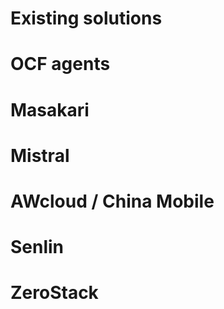 <!-- .slide: data-state="section-break" id="solutions" -->
# Existing solutions


<!-- .slide: data-state="normal" id="ocf" -->
# OCF agents


<!-- .slide: data-state="normal" id="masakari" -->
# Masakari


<!-- .slide: data-state="normal" id="mistral" -->
# Mistral


<!-- .slide: data-state="normal" id="awcloud-china-mobile" -->
# AWcloud / China Mobile


<!-- .slide: data-state="normal" id="senlin" -->
# Senlin


<!-- .slide: data-state="normal" id="zerostack" -->
# ZeroStack
